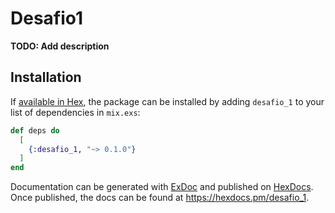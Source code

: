 # Desafio1

**TODO: Add description**

## Installation

If [available in Hex](https://hex.pm/docs/publish), the package can be installed
by adding `desafio_1` to your list of dependencies in `mix.exs`:

```elixir
def deps do
  [
    {:desafio_1, "~> 0.1.0"}
  ]
end
```

Documentation can be generated with [ExDoc](https://github.com/elixir-lang/ex_doc)
and published on [HexDocs](https://hexdocs.pm). Once published, the docs can
be found at <https://hexdocs.pm/desafio_1>.

